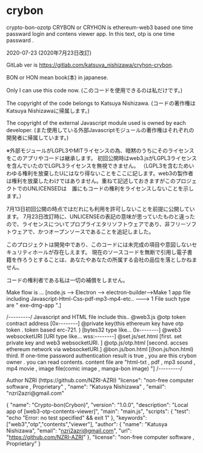 # crybon
crypto-bon-ozotp
CRYBON or CRYHON is ethereum-web3 based one time passward login and contens viewer app.
In this text, otp is one time passward .

2020-07-23 (2020年7月23日改訂)

GitLab ver is https://gitlab.com/katsuya_nishizawa/cryhon-crybon.


BON or HON mean book(本) in japanese.

Only I can use this code now.
(このコードを使用できるのは私だけです。)

The copyright of the code belongs to Katsuya Nishizawa.
(コードの著作権はKatsuya Nishizawaに帰属します。)

The copyright of the external Javascript module used is owned by each developer.
(また使用している外部Javascriptモジュールの著作権はそれぞれの開発者に帰属しています。)

※外部モジュールがLGPL3やMITライセンスの為、暗黙のうちにそのライセンスをこのアプリやコードは継承します。
初回公開時はweb3.jsがLGPL3ライセンスを含んでいたのでLGPL3ライセンスを無視できません。
（LGPL3を含むためいわゆる権利を放棄したUにはなり得ないことをここに記します。web3の製作者は権利を放棄したわけではありません。重ねて記述しておきますがこのプロジェクトでのUNLICENSEDは　誰にもコードの権利をライセンスしないことを示します。）

7月13日初回公開の時点ではだれにも利用を許可しないことを前提に公開しています。
7月23日改訂時に、UNLICENSEの表記の意味が思っていたものと違ったので、ライセンスについてプロプライエタリソフトウェアであり、非フリーソフトウェアで、かつオープンソースであることを追記しました。

このプロジェクトは開発中であり、このコードには未完成の項目や意図しないセキュリティホールが存在しえます。
現在のソースコードを無断で引用し電子書籍を作ろうとすることは、あなたやあなたの所属する会社の品位を落としかねません。

コードの権利者である私は一切の補償をしません。


Make flow is ... [node.js  --> Electron --> electron-builder-->Make 1 app file including Javascript-Html-Css-pdf-mp3-mp4-etc.. ---> 1 File such type are " exe-dmg-app ".]

/*---------*/
Javascript and HTML file include this..
@web3.js
@otp token  contract address [0x--------]
@private key(this ethereum key have otp token . token based erc-721. ) [bytes32 type like... 0x--------]
@web3 websocketURI [URI type like... wss:--------]
@set.js/set.html  [first. set private key and web3 websocketURI. ]
@otp.js/otp.html  [second. accses ethereum network via websocketURI.]
@bon.js/bon.html  [(hon.js/hon.html) third. If one-time password authentication result is true , you are this crybon owner . you can read contents.
 content file are "html-txt , pdf , mp3 sound , mp4 movie , image file(comic image , manga-bon image) "]
/*---------*/

<footer>Author NZRI (https://github.com/NZRI-AZRI) "license": "non-free computer software , Proprietary" , "name": "Katusya Nishizawa" , "email": "nzri2azri@gmail.com"</footer>

{
    "name": "Crypto-bon(Crybon)",
    "version": "1.0.0",
    "description": "Local app of [web3-otp-contents-viewer]",
    "main": "main.js",
    "scripts": {
      "test": "echo \"Error: no test specified\" && exit 1"
    },
    "keywords": ["web3","otp","contents","viewer"],
    "author": {
      "name": "Katusya Nishizawa",
      "email": "nzri2azri@gmail.com",
      "url": "https://github.com/NZRI-AZRI"
    },
    "license": "non-free computer software , Proprietary"
}

